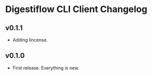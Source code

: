 # Digestiflow CLI Client Changelog

## v0.1.1

- Adding lincense.

## v0.1.0

- First release.
  Everything is new.
